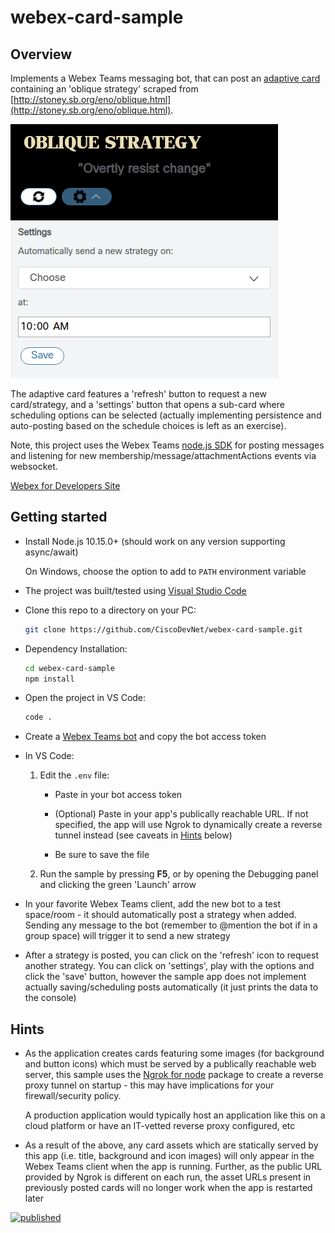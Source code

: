 # webex-card-sample

## Overview

Implements a Webex Teams messaging bot, that can post an [adaptive card](https://adaptivecards.io/)
containing an 'oblique strategy' scraped from [http://stoney.sb.org/eno/oblique.html](http://stoney.sb.org/eno/oblique.html).

![screenshot](screenshot.png)

The adaptive card features a 'refresh' button to request a new card/strategy, and a 'settings' button that opens a sub-card where scheduling options can be selected (actually implementing persistence and auto-posting based on the schedule choices is left as an exercise).

Note, this project uses the Webex Teams [node.js SDK](https://developer.webex.com/docs/sdks/node) for posting messages and listening for new membership/message/attachmentActions events via websocket.

[Webex for Developers Site](https://developer.webex.com/)

## Getting started

- Install Node.js 10.15.0+ (should work on any version supporting async/await)

    On Windows, choose the option to add to `PATH` environment variable

- The project was built/tested using [Visual Studio Code](https://code.visualstudio.com/)

- Clone this repo to a directory on your PC:

    ```bash
    git clone https://github.com/CiscoDevNet/webex-card-sample.git
    ```

- Dependency Installation:

    ```bash
    cd webex-card-sample
    npm install
    ```
  
- Open the project in VS Code:

    ```bash
    code .
    ```

- Create a [Webex Teams bot](https://developer.webex.com/my-apps/new) and copy the bot access token

- In VS Code:

    1. Edit the `.env` file:

        - Paste in your bot access token

        - (Optional) Paste in your app's publically reachable URL.  If not specified, the app will use Ngrok to dynamically create a reverse tunnel instead (see caveats in [Hints](#hints) below)

        - Be sure to save the file

    2. Run the sample by pressing **F5**, or by opening the Debugging panel and clicking the green 'Launch' arrow

- In your favorite Webex Teams client, add the new bot to a test space/room - it should automatically post a strategy when added.  Sending any message to the bot (remember to @mention the bot if in a group space) will trigger it to send a new strategy

- After a strategy is posted, you can click on the 'refresh' icon to request another strategy.  You can click on 'settings', play with the options and click the 'save' button, however the sample app does not implement actually saving/scheduling posts automatically (it just prints the data to the console)

## Hints

- As the application creates cards featuring some images (for background and button icons) which must be served by a publically reachable web server, this sample uses the [Ngrok for node](https://www.npmjs.com/package/ngrok) package to create a reverse proxy tunnel on startup - this may have implications for your firewall/security policy.

    A production application would typically host an application like this on a cloud platform or have an IT-vetted reverse proxy configured, etc

- As a result of the above, any card assets which are statically served by this app (i.e. title, background and icon images) will only appear in the Webex Teams client when the app is running.  Further, as the public URL provided by Ngrok is different on each run, the asset URLs present in previously posted cards will no longer work when the app is restarted later

[![published](https://static.production.devnetcloud.com/codeexchange/assets/images/devnet-published.svg)](https://developer.cisco.com/codeexchange/github/repo/CiscoDevNet/webex-card-sample)